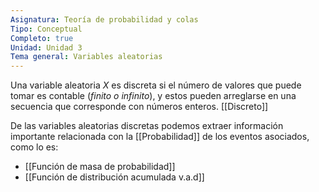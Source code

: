 ```yaml
---
Asignatura: Teoría de probabilidad y colas
Tipo: Conceptual
Completo: true
Unidad: Unidad 3
Tema general: Variables aleatorias
---
```



Una variable aleatoria $X$ es discreta si el número de valores que puede tomar es contable (*finito o infinito*), y estos pueden arreglarse en una secuencia que corresponde con números enteros. 
[[Discreto]]

De las variables aleatorias discretas podemos extraer información importante relacionada con la [[Probabilidad]] de los eventos asociados, como lo es:

- [[Función de masa de probabilidad]]
- [[Función de distribución acumulada v.a.d]]
